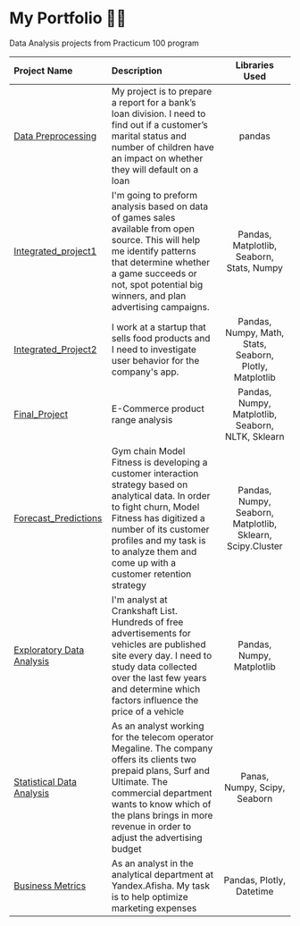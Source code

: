 # My Portfolio :man_astronaut:
Data Analysis projects from Practicum 100 program

| Project Name                                                                                        | Description         | Libraries Used|
:-----------------------------------------------------------------------------------------------------|:--------------------|:--------------:|
| [Data Preprocessing](https://github.com/idangold1212/Portfolio/tree/data-preprocessing)| My project is to prepare a report for a bank’s loan division. I need to find out if a customer’s marital status and number of children have an impact on whether they will default on a loan        | pandas
| [Integrated_project1](https://github.com/idangold1212/Portfolio/tree/intergrated_project1)                                                                                                  |I'm going to preform analysis based on data of games sales available from open source. This will help me identify patterns that determine whether a game succeeds or not, spot potential big winners, and plan advertising campaigns.| Pandas, Matplotlib, Seaborn, Stats, Numpy
|[Integrated_Project2](https://github.com/idangold1212/Portfolio/tree/integrated_project2) | I work at a startup that sells food products and I need to investigate user behavior for the company's app. | Pandas, Numpy, Math, Stats, Seaborn, Plotly, Matplotlib
|[Final_Project](https://github.com/idangold1212/Portfolio/tree/final_project)| E-Commerce product range analysis | Pandas, Numpy, Matplotlib, Seaborn, NLTK, Sklearn
|[Forecast_Predictions](https://github.com/idangold1212/Portfolio/tree/forecast)| Gym chain Model Fitness is developing a customer interaction strategy based on analytical data. In order to fight churn, Model Fitness has digitized a number of its customer profiles and my task is to analyze them and come up with a customer retention strategy| Pandas, Numpy, Seaborn, Matplotlib, Sklearn, Scipy.Cluster|
| [Exploratory Data Analysis](https://github.com/idangold1212/Portfolio/tree/EDA)| I'm analyst at Crankshaft List. Hundreds of free advertisements for vehicles are published site every day. I need to study data collected over the last few years and determine which factors influence the price of a vehicle| Pandas, Numpy, Matplotlib|
|[Statistical Data Analysis](https://github.com/idangold1212/Portfolio/tree/sda)| As an analyst working for the telecom operator Megaline. The company offers its clients two prepaid plans, Surf and Ultimate. The commercial department wants to know which of the plans brings in more revenue in order to adjust the advertising budget| Panas, Numpy, Scipy, Seaborn
|[Business Metrics](https://github.com/idangold1212/Portfolio/tree/business-metrics)| As an analyst in the analytical department at Yandex.Afisha. My task is to help optimize marketing expenses| Pandas, Plotly, Datetime|
